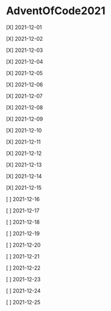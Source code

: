 # AdventOfCode2021

[X] 2021-12-01

[X] 2021-12-02

[X] 2021-12-03

[X] 2021-12-04

[X] 2021-12-05

[X] 2021-12-06

[X] 2021-12-07

[X] 2021-12-08

[X] 2021-12-09

[X] 2021-12-10

[X] 2021-12-11

[X] 2021-12-12

[X] 2021-12-13

[X] 2021-12-14

[X] 2021-12-15

[ ] 2021-12-16

[ ] 2021-12-17

[ ] 2021-12-18

[ ] 2021-12-19

[ ] 2021-12-20

[ ] 2021-12-21

[ ] 2021-12-22

[ ] 2021-12-23

[ ] 2021-12-24

[ ] 2021-12-25

